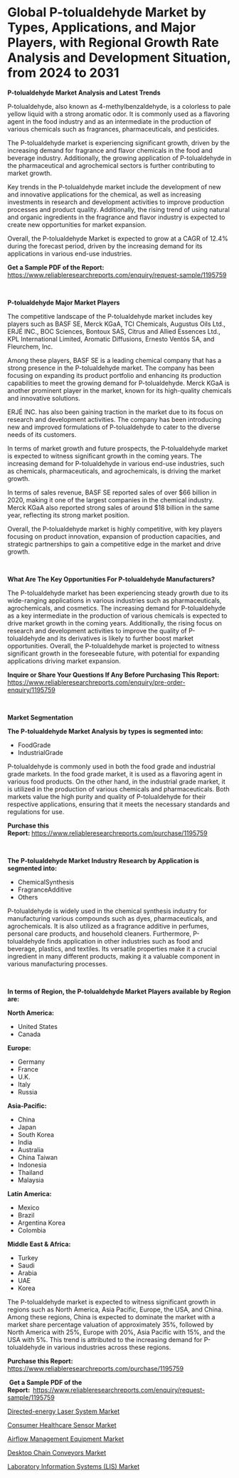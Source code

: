 <p><h1>Global P-tolualdehyde Market by Types, Applications, and Major Players, with Regional Growth Rate Analysis and Development Situation, from 2024 to 2031</h1></p><p><strong>P-tolualdehyde Market Analysis and Latest Trends</strong></p>
<p><p>P-tolualdehyde, also known as 4-methylbenzaldehyde, is a colorless to pale yellow liquid with a strong aromatic odor. It is commonly used as a flavoring agent in the food industry and as an intermediate in the production of various chemicals such as fragrances, pharmaceuticals, and pesticides.</p><p>The P-tolualdehyde market is experiencing significant growth, driven by the increasing demand for fragrance and flavor chemicals in the food and beverage industry. Additionally, the growing application of P-tolualdehyde in the pharmaceutical and agrochemical sectors is further contributing to market growth.</p><p>Key trends in the P-tolualdehyde market include the development of new and innovative applications for the chemical, as well as increasing investments in research and development activities to improve production processes and product quality. Additionally, the rising trend of using natural and organic ingredients in the fragrance and flavor industry is expected to create new opportunities for market expansion.</p><p>Overall, the P-tolualdehyde Market is expected to grow at a CAGR of 12.4% during the forecast period, driven by the increasing demand for its applications in various end-use industries.</p></p>
<p><strong>Get a Sample PDF of the Report:&nbsp;</strong> <a href="https://www.reliableresearchreports.com/enquiry/request-sample/1195759">https://www.reliableresearchreports.com/enquiry/request-sample/1195759</a></p>
<p>&nbsp;</p>
<p><strong>P-tolualdehyde Major Market Players</strong></p>
<p><p>The competitive landscape of the P-tolualdehyde market includes key players such as BASF SE, Merck KGaA, TCI Chemicals, Augustus Oils Ltd., ERJÉ INC., BOC Sciences, Bontoux SAS, Citrus and Allied Essences Ltd., KPL International Limited, Aromatic Diffusions, Ernesto Ventós SA, and Fleurchem, Inc.</p><p>Among these players, BASF SE is a leading chemical company that has a strong presence in the P-tolualdehyde market. The company has been focusing on expanding its product portfolio and enhancing its production capabilities to meet the growing demand for P-tolualdehyde. Merck KGaA is another prominent player in the market, known for its high-quality chemicals and innovative solutions. </p><p>ERJÉ INC. has also been gaining traction in the market due to its focus on research and development activities. The company has been introducing new and improved formulations of P-tolualdehyde to cater to the diverse needs of its customers. </p><p>In terms of market growth and future prospects, the P-tolualdehyde market is expected to witness significant growth in the coming years. The increasing demand for P-tolualdehyde in various end-use industries, such as chemicals, pharmaceuticals, and agrochemicals, is driving the market growth.</p><p>In terms of sales revenue, BASF SE reported sales of over $66 billion in 2020, making it one of the largest companies in the chemical industry. Merck KGaA also reported strong sales of around $18 billion in the same year, reflecting its strong market position.</p><p>Overall, the P-tolualdehyde market is highly competitive, with key players focusing on product innovation, expansion of production capacities, and strategic partnerships to gain a competitive edge in the market and drive growth.</p></p>
<p>&nbsp;</p>
<p><strong>What Are The Key Opportunities For P-tolualdehyde Manufacturers?</strong></p>
<p><p>The P-tolualdehyde market has been experiencing steady growth due to its wide-ranging applications in various industries such as pharmaceuticals, agrochemicals, and cosmetics. The increasing demand for P-tolualdehyde as a key intermediate in the production of various chemicals is expected to drive market growth in the coming years. Additionally, the rising focus on research and development activities to improve the quality of P-tolualdehyde and its derivatives is likely to further boost market opportunities. Overall, the P-tolualdehyde market is projected to witness significant growth in the foreseeable future, with potential for expanding applications driving market expansion.</p></p>
<p><strong>Inquire or Share Your Questions If Any Before Purchasing This Report:</strong> <a href="https://www.reliableresearchreports.com/enquiry/pre-order-enquiry/1195759">https://www.reliableresearchreports.com/enquiry/pre-order-enquiry/1195759</a></p>
<p>&nbsp;</p>
<p><strong>Market Segmentation</strong></p>
<p><strong>The P-tolualdehyde Market Analysis by types is segmented into:</strong></p>
<p><ul><li>FoodGrade</li><li>IndustrialGrade</li></ul></p>
<p><p>P-tolualdehyde is commonly used in both the food grade and industrial grade markets. In the food grade market, it is used as a flavoring agent in various food products. On the other hand, in the industrial grade market, it is utilized in the production of various chemicals and pharmaceuticals. Both markets value the high purity and quality of P-tolualdehyde for their respective applications, ensuring that it meets the necessary standards and regulations for use.</p></p>
<p><strong>Purchase this Report:&nbsp;</strong><a href="https://www.reliableresearchreports.com/purchase/1195759">https://www.reliableresearchreports.com/purchase/1195759</a></p>
<p>&nbsp;</p>
<p><strong>The P-tolualdehyde Market Industry Research by Application is segmented into:</strong></p>
<p><ul><li>ChemicalSynthesis</li><li>FragranceAdditive</li><li>Others</li></ul></p>
<p><p>P-tolualdehyde is widely used in the chemical synthesis industry for manufacturing various compounds such as dyes, pharmaceuticals, and agrochemicals. It is also utilized as a fragrance additive in perfumes, personal care products, and household cleaners. Furthermore, P-tolualdehyde finds application in other industries such as food and beverage, plastics, and textiles. Its versatile properties make it a crucial ingredient in many different products, making it a valuable component in various manufacturing processes.</p></p>
<p>&nbsp;</p>
<p><strong>In terms of Region, the P-tolualdehyde Market Players available by Region are:</strong></p>
<p>
    <p> <strong> North America: </strong>
        <ul>
            <li>United States</li>
            <li>Canada</li>
        </ul>
        </p> 
    <p> <strong> Europe: </strong>
        <ul>
            <li>Germany</li>
            <li>France</li>
            <li>U.K.</li>
            <li>Italy</li>
            <li>Russia</li>
        </ul>
        </p> 
    <p> <strong> Asia-Pacific: </strong>
        <ul>
            <li>China</li>
            <li>Japan</li>
            <li>South Korea</li>
            <li>India</li>
            <li>Australia</li>
            <li>China Taiwan</li>
            <li>Indonesia</li>
            <li>Thailand</li>
            <li>Malaysia</li>
        </ul>
        </p> 
    <p> <strong> Latin America: </strong>
        <ul>
            <li>Mexico</li>
            <li>Brazil</li>
            <li>Argentina Korea</li>
            <li>Colombia</li>
        </ul>
        </p> 
    <p> <strong> Middle East & Africa: </strong>
        <ul>
            <li>Turkey</li>
            <li>Saudi</li>
            <li>Arabia</li>
            <li>UAE</li>
            <li>Korea</li>
        </ul>
    </p>
    </p>
<p><p>The P-tolualdehyde market is expected to witness significant growth in regions such as North America, Asia Pacific, Europe, the USA, and China. Among these regions, China is expected to dominate the market with a market share percentage valuation of approximately 35%, followed by North America with 25%, Europe with 20%, Asia Pacific with 15%, and the USA with 5%. This trend is attributed to the increasing demand for P-tolualdehyde in various industries across these regions.</p></p>
<p><strong>Purchase this Report: </strong><a href="https://www.reliableresearchreports.com/purchase/1195759">https://www.reliableresearchreports.com/purchase/1195759</a></p>
<p>&nbsp;<strong>Get a Sample PDF of the Report:&nbsp;&nbsp;</strong><a href="https://www.reliableresearchreports.com/enquiry/request-sample/1195759">https://www.reliableresearchreports.com/enquiry/request-sample/1195759</a></p>
<p><strong></strong></p>
<p><p><a href="https://medium.com/@cletusrice655/directed-energy-laser-system-market-the-key-to-successful-business-strategy-forecast-till-2031-36693130ab57">Directed-energy Laser System Market</a></p><p><a href="https://medium.com/@cletusrice655/consumer-healthcare-sensor-market-analysis-and-sze-forecasted-for-period-from-2024-to-2031-26dd7535b968">Consumer Healthcare Sensor Market</a></p><p><a href="https://medium.com/@cletusrice655/airflow-management-equipment-market-analysis-its-cagr-market-segmentation-and-global-industry-46163fdd5d40">Airflow Management Equipment Market</a></p><p><a href="https://medium.com/@cletusrice655/desktop-chain-conveyors-market-insight-market-trends-growth-forecasted-from-2024-to-2031-e841974fb16b">Desktop Chain Conveyors Market</a></p><p><a href="https://medium.com/@cletusrice655/laboratory-information-systems-lis-market-size-and-market-trends-complete-industry-overview-cf687c1da78a">Laboratory Information Systems (LIS) Market</a></p></p>